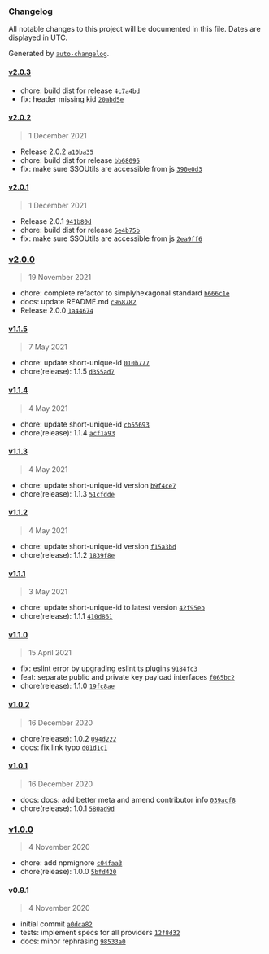### Changelog

All notable changes to this project will be documented in this file. Dates are displayed in UTC.

Generated by [`auto-changelog`](https://github.com/CookPete/auto-changelog).

#### [v2.0.3](https://github.com/simplyhexagonal/session-sso/compare/v2.0.2...v2.0.3)

- chore: build dist for release [`4c7a4bd`](https://github.com/simplyhexagonal/session-sso/commit/4c7a4bd9a84ffbf5def4f8f18ef9c8facd26c49a)
- fix: header missing kid [`20abd5e`](https://github.com/simplyhexagonal/session-sso/commit/20abd5ed38d2f983625022173c7197daa1f3f9e4)

#### [v2.0.2](https://github.com/simplyhexagonal/session-sso/compare/v2.0.1...v2.0.2)

> 1 December 2021

- Release 2.0.2 [`a10ba35`](https://github.com/simplyhexagonal/session-sso/commit/a10ba35055a772164c3065741ee2982ba167439d)
- chore: build dist for release [`bb68095`](https://github.com/simplyhexagonal/session-sso/commit/bb68095211c2a7ca4396ecdfd01506fef9f130c2)
- fix: make sure SSOUtils are accessible from js [`390e0d3`](https://github.com/simplyhexagonal/session-sso/commit/390e0d3ecda80b1dbe8cc782c1ae3d4b4375d3a7)

#### [v2.0.1](https://github.com/simplyhexagonal/session-sso/compare/v2.0.0...v2.0.1)

> 1 December 2021

- Release 2.0.1 [`941b80d`](https://github.com/simplyhexagonal/session-sso/commit/941b80db4f38291e37d30a5352edcb158f9299d5)
- chore: build dist for release [`5e4b75b`](https://github.com/simplyhexagonal/session-sso/commit/5e4b75bbc2a296654fac108e3539c72a38cb2f96)
- fix: make sure SSOUtils are accessible from js [`2ea9ff6`](https://github.com/simplyhexagonal/session-sso/commit/2ea9ff6ecde8c93a8f47a0a0acc43a33f4424846)

### [v2.0.0](https://github.com/simplyhexagonal/session-sso/compare/v1.1.5...v2.0.0)

> 19 November 2021

- chore: complete refactor to simplyhexagonal standard [`b666c1e`](https://github.com/simplyhexagonal/session-sso/commit/b666c1e16bd2c77d3f8e0167bf8a914707d92abc)
- docs: update README.md [`c968782`](https://github.com/simplyhexagonal/session-sso/commit/c968782d694e506c14affa1a61441daf7fba26cd)
- Release 2.0.0 [`1a44674`](https://github.com/simplyhexagonal/session-sso/commit/1a44674fdce581a825592f8f3d89c995e8c687d8)

#### [v1.1.5](https://github.com/simplyhexagonal/session-sso/compare/v1.1.4...v1.1.5)

> 7 May 2021

- chore: update short-unique-id [`010b777`](https://github.com/simplyhexagonal/session-sso/commit/010b77720821ebd5bba7a15d43b9687873bc1499)
- chore(release): 1.1.5 [`d355ad7`](https://github.com/simplyhexagonal/session-sso/commit/d355ad7f941e095dbd73286911cf4656e69ee9eb)

#### [v1.1.4](https://github.com/simplyhexagonal/session-sso/compare/v1.1.3...v1.1.4)

> 4 May 2021

- chore: update short-unique-id [`cb55693`](https://github.com/simplyhexagonal/session-sso/commit/cb556934d044ec75f3990e91181a48a937ac7a62)
- chore(release): 1.1.4 [`acf1a93`](https://github.com/simplyhexagonal/session-sso/commit/acf1a93a8be07f28ec7fb59bb2df001d7c813d93)

#### [v1.1.3](https://github.com/simplyhexagonal/session-sso/compare/v1.1.2...v1.1.3)

> 4 May 2021

- chore: update short-unique-id version [`b9f4ce7`](https://github.com/simplyhexagonal/session-sso/commit/b9f4ce763db8035b97bac9997eadbd2b6dd4d53b)
- chore(release): 1.1.3 [`51cfdde`](https://github.com/simplyhexagonal/session-sso/commit/51cfdde741c2ba1a583d5d2707e073562d0a1aa3)

#### [v1.1.2](https://github.com/simplyhexagonal/session-sso/compare/v1.1.1...v1.1.2)

> 4 May 2021

- chore: update short-unique-id version [`f15a3bd`](https://github.com/simplyhexagonal/session-sso/commit/f15a3bd2c4992e3cd8064421246e0ca5373255ab)
- chore(release): 1.1.2 [`1839f8e`](https://github.com/simplyhexagonal/session-sso/commit/1839f8e5430dffd0afc695687014ba4cf01594ee)

#### [v1.1.1](https://github.com/simplyhexagonal/session-sso/compare/v1.1.0...v1.1.1)

> 3 May 2021

- chore: update short-unique-id to latest version [`42f95eb`](https://github.com/simplyhexagonal/session-sso/commit/42f95ebd1f141a906d3a2ca0189794bc848e77ca)
- chore(release): 1.1.1 [`410d861`](https://github.com/simplyhexagonal/session-sso/commit/410d861f4e50f02e0df3e65457c3750e33f71c40)

#### [v1.1.0](https://github.com/simplyhexagonal/session-sso/compare/v1.0.2...v1.1.0)

> 15 April 2021

- fix: eslint error by upgrading eslint ts plugins [`9184fc3`](https://github.com/simplyhexagonal/session-sso/commit/9184fc3a4d2ba550237f1944d649ac41409e4db9)
- feat: separate public and private key payload interfaces [`f065bc2`](https://github.com/simplyhexagonal/session-sso/commit/f065bc2542c96394bb7b18010461e0639499495c)
- chore(release): 1.1.0 [`19fc8ae`](https://github.com/simplyhexagonal/session-sso/commit/19fc8aefe1e7db164684f04dcb6df90dd341f154)

#### [v1.0.2](https://github.com/simplyhexagonal/session-sso/compare/v1.0.1...v1.0.2)

> 16 December 2020

- chore(release): 1.0.2 [`094d222`](https://github.com/simplyhexagonal/session-sso/commit/094d2220ce82a2e774955b4e1f8e82c6c2651075)
- docs: fix link typo [`d01d1c1`](https://github.com/simplyhexagonal/session-sso/commit/d01d1c11f82cac9c25be93cabb2064a5b33c98ec)

#### [v1.0.1](https://github.com/simplyhexagonal/session-sso/compare/v1.0.0...v1.0.1)

> 16 December 2020

- docs: docs: add better meta and amend contributor info [`039acf8`](https://github.com/simplyhexagonal/session-sso/commit/039acf8a132e8b5a9b74cc014c944837ddbdaf74)
- chore(release): 1.0.1 [`580ad9d`](https://github.com/simplyhexagonal/session-sso/commit/580ad9deca16e6257faeb4819bb14021746be0ef)

### [v1.0.0](https://github.com/simplyhexagonal/session-sso/compare/v0.9.1...v1.0.0)

> 4 November 2020

- chore: add npmignore [`c04faa3`](https://github.com/simplyhexagonal/session-sso/commit/c04faa3595fbcf1174bae408bdfd5f53d7ed5e5b)
- chore(release): 1.0.0 [`5bfd420`](https://github.com/simplyhexagonal/session-sso/commit/5bfd42016a8842d88ade8761606ec17a2871fa7c)

#### v0.9.1

> 4 November 2020

- initial commit [`a0dca82`](https://github.com/simplyhexagonal/session-sso/commit/a0dca82c9088ff0d549dd14188be48b41186c3e9)
- tests: implement specs for all providers [`12f8d32`](https://github.com/simplyhexagonal/session-sso/commit/12f8d32813c734864be459409a3c1c4af2f9a453)
- docs: minor rephrasing [`98533a0`](https://github.com/simplyhexagonal/session-sso/commit/98533a0930b22bce2a68d7353494c834d8329bdf)
